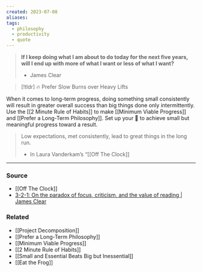 ```yaml
---
created: 2023-07-08
aliases: 
tags:
  - philosophy
  - productivity
  - quote
---
```

> **If I keep doing what I am about to do today for the next five years, will I end up with more of what I want or less of what I want?** 
> - James Clear

> [!tldr] 🔥 Prefer Slow Burns over Heavy Lifts

When it comes to long-term progress, doing something small consistently will result in greater overall success than big things done only intermittently. Use the [[2 Minute Rule of Habits]] to make [[Minimum Viable Progress]] and [[Prefer a Long-Term Philosophy]]. Set up your 🐸 to achieve small but meaningful progress toward a result. 

> Low expectations, met consistently, lead to great things in the long run. 
> - In Laura Vanderkam’s “[[Off The Clock]]

****
### Source
- [[Off The Clock]]
- [3-2-1: On the paradox of focus, criticism, and the value of reading | James Clear](https://jamesclear.com/3-2-1/april-22-2021?rh_ref=07a27e6a)

### Related
- [[Project Decomposition]] 
- [[Prefer a Long-Term Philosophy]] 
- [[Minimum Viable Progress]] 
- [[2 Minute Rule of Habits]] 
- [[Small and Essential Beats Big but Inessential]] 
- [[Eat the Frog]]